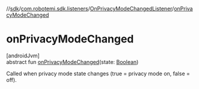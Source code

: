 //[sdk](../../../index.md)/[com.robotemi.sdk.listeners](../index.md)/[OnPrivacyModeChangedListener](index.md)/[onPrivacyModeChanged](on-privacy-mode-changed.md)

# onPrivacyModeChanged

[androidJvm]\
abstract fun [onPrivacyModeChanged](on-privacy-mode-changed.md)(state: [Boolean](https://kotlinlang.org/api/latest/jvm/stdlib/kotlin/-boolean/index.html))

Called when privacy mode state changes (true = privacy mode on, false = off).
